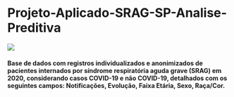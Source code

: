 # Projeto-Aplicado-SRAG-SP-Analise-Preditiva
![](https://dive.sc.gov.br/images/doencas%20e%20agravos/Doen%C3%A7as%20Definitivas/Banners-SRAG-736x378px.png)
#### Base de dados com registros individualizados e anonimizados de pacientes internados por síndrome respiratória aguda grave (SRAG) em 2020, considerando casos COVID-19 e não COVID-19, detalhados com os seguintes campos: Notificações, Evolução, Faixa Etária, Sexo, Raça/Cor.
